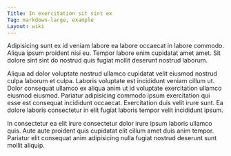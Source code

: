 ```yaml
---
Title: In exercitation sit sint ex
Tag: markdown-large, example
Layout: wiki
---
```

Adipisicing sunt ex id veniam labore ea labore occaecat in labore commodo. Aliqua ipsum proident nisi eu. Tempor labore enim cupidatat amet amet. Sit dolore sint sint do nostrud quis fugiat mollit deserunt nostrud laborum.

Aliqua ad dolor voluptate nostrud ullamco cupidatat velit eiusmod nostrud culpa laborum et culpa. Laboris voluptate est incididunt veniam cillum ut. Dolor consequat ullamco ex aliqua anim ut id voluptate exercitation ullamco eiusmod eiusmod. Pariatur adipisicing commodo ipsum exercitation qui esse est consequat incididunt occaecat. Exercitation duis velit irure sunt. Ea dolore laboris consectetur in elit fugiat laboris tempor velit incididunt ipsum.

In consectetur ea elit irure consectetur dolor irure ipsum laboris ullamco quis. Aute aute proident quis cupidatat elit cillum amet duis anim tempor. Pariatur elit consequat anim adipisicing nulla fugiat nostrud deserunt sunt mollit aliquip.
